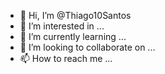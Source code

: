 - 👋 Hi, I’m @Thiago10Santos
- 👀 I’m interested in ...
- 🌱 I’m currently learning ...
- 💞️ I’m looking to collaborate on ...
- 📫 How to reach me ...

<!---
Thiago10Santos/Thiago10Santos is a ✨ special ✨ repository because its `README.md` (this file) appears on your GitHub profile.
You can click the Preview link to take a look at your changes.
--->
